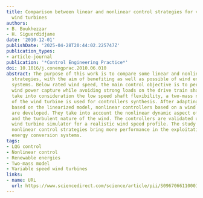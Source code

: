 ```yaml
---
title: Comparison between linear and nonlinear control strategies for variable speed
  wind turbines
authors:
- B. Boukhezzar
- H. Siguerdidjane
date: '2010-12-01'
publishDate: '2025-04-28T20:44:02.225747Z'
publication_types:
- article-journal
publication: '*Control Engineering Practice*'
doi: 10.1016/j.conengprac.2010.06.010
abstract: The purpose of this work is to compare some linear and nonlinear control
  strategies, with the aim of benefiting as well as possible of wind energy conversion
  systems. Below rated wind speed, the main control objective is to perform an optimal
  wind power capture while avoiding strong loads on the drive train shafts. To explicitly
  take into consideration the low speed shaft flexibility, a two-mass nonlinear model
  of the wind turbine is used for controllers synthesis. After adapting a LQG controller
  based on the linearized model, nonlinear controllers based on a wind speed estimator
  are developed. They take into account the nonlinear dynamic aspect of the wind turbine
  and the turbulent nature of the wind. The controllers are validated upon an aeroelastic
  wind turbine simulator for a realistic wind speed profile. The study shows that
  nonlinear control strategies bring more performance in the exploitation of wind
  energy conversion systems.
tags:
- LQG control
- Nonlinear control
- Renewable energies
- Two-mass model
- Variable speed wind turbines
links:
- name: URL
  url: https://www.sciencedirect.com/science/article/pii/S0967066110001516
---
```

